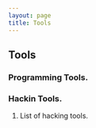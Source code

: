 ```yaml
---
layout: page
title: Tools
---
```

## Tools

### Programming Tools.  

### Hackin Tools.  
1. List of hacking tools.
